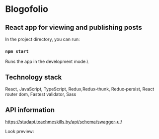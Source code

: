 # Blogofolio  

## React app for viewing and publishing posts

In the project directory, you can run:

### `npm start`

Runs the app in the development mode.\

## Technology stack
React, JavaScript, TypeScript, Redux,Redux-thunk, Redux-persist, React router dom,  Fastest validator, Sass

## API information

https://studapi.teachmeskills.by/api/schema/swagger-ui/

Look preview:

